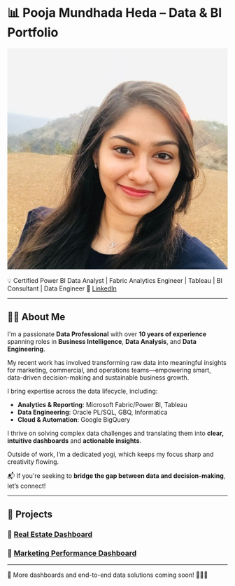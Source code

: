 # 📊 Pooja Mundhada Heda – Data & BI Portfolio

![alt text](image.png)

💡 Certified Power BI Data Analyst | Fabric Analytics Engineer | Tableau | BI Consultant | Data Engineer
🔗 [LinkedIn](https://www.linkedin.com/in/pooja-mundhada/)

---

## 👩‍💼 About Me

I'm a passionate **Data Professional** with over **10 years of experience** spanning roles in **Business Intelligence**, **Data Analysis**, and **Data Engineering**.

My recent work has involved transforming raw data into meaningful insights for marketing, commercial, and operations teams—empowering smart, data-driven decision-making and sustainable business growth.

I bring expertise across the data lifecycle, including:

- **Analytics & Reporting**: Microsoft Fabric/Power BI, Tableau
- **Data Engineering**: Oracle PL/SQL, GBQ, Informatica
- **Cloud & Automation**: Google BigQuery  

I thrive on solving complex data challenges and translating them into **clear, intuitive dashboards** and **actionable insights**.

Outside of work, I’m a dedicated yogi, which keeps my focus sharp and creativity flowing.

📬 If you're seeking to **bridge the gap between data and decision-making**, let’s connect!

---

## 🧭 Projects

### 🔹 [Real Estate Dashboard](./Real-Estate-Project/README.md)

### 🔹 [Marketing Performance Dashboard](./Marketing-Performance-Project/README.md)

---

📌 More dashboards and end-to-end data solutions coming soon! 🚀🚀🚀
